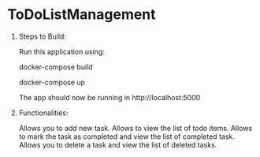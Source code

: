 # ToDoListManagement
1. Steps to Build:
   
   Run this application using:

   docker-compose build

   docker-compose up

   The app should now be running in http://localhost:5000

2. Functionalities:
    
   Allows you to add new task.
   Allows to view the list of todo items.
   Allows to mark the task as completed and view the list of completed task.
   Allows you to delete a task and view the list of deleted tasks.
